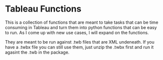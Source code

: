 # Tableau Functions

This is a collection of functions that are meant to take tasks that can be time consuming in Tableau and turn them into python functions that can be easy to run. As I come up with new use cases, I will expand on the functions.

They are meant to be run against .twb files that are XML undeneath. If you have a .twbx file you can still use them, just unzip the .twbx first and run it agasint the .twb in the package.
